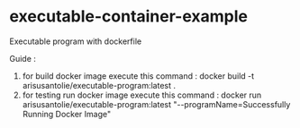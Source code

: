 # executable-container-example
Executable program with dockerfile

Guide : 
1. for build docker image execute this command : docker build -t arisusantolie/executable-program:latest .
2. for testing run docker image execute this command : docker run arisusantolie/executable-program:latest "--programName=Successfully Running Docker Image"
